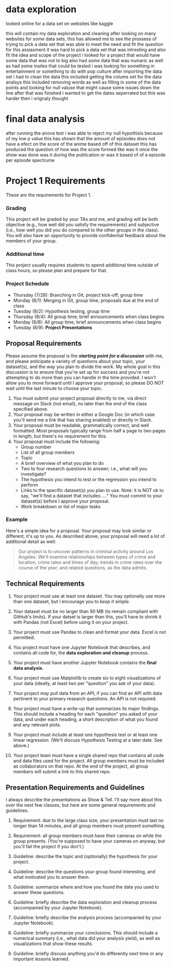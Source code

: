 # data exploration


looked online for a data set on websites like kaggle

this will contain my data exploration and cleaning after looking on many websites for some data sets, this has allowed me to see the prossess of trying to pick a data set that was able to meet the need and fit the question for this assiasment it was hard to pick a data set that was intresting and also fit the idea and scope of the project i looked for a project that would have some data that was not to big also had some data that was numaric as well as had some insites that could be tested i was looking for something in entertainment or something to do with pop culture after importing the data set i had to clean the data this included getting the colums set for the data analsys this included removing words as well as filling in some of the data points and looking for null valuse that might cause some issues down the line after that was finished i wanted to get the dates seperrated but this was harder then i orignaly thought





# final data analysis

after running the anova test i was able to reject my null hypothisis because of my low p value this has shown that the amount of episodes does not have a efect on the score of the anime based off of this dataset this has produced the question of how was the score formed like was it once the show was done was it during the publication or was it based of of a episode per episode spectrume






# Project 1 Requirements
These are the requirements for Project 1. 

### Grading
This project will be graded by your TAs and me, and grading will be both objective (e.g., how well did you satisfy the requirements) and subjective (i.e., how well you did you do compared to the other groups in the class). You will also have an opportunity to provide confidential feedback about the members of your group. 

### Additional time
This project usually requires students to spend additional time outside of class hours, so please plan and prepare for that. 

### Project Schedule

* Thursday (7/28): Branching in Git, project kick-off, group time
* Monday (8/1): Merging in Git, group time, proposals due at the end of class 
* Tuesday (8/2): Hypothesis testing, group time
* Thursday (8/4): All group time; brief announcements when class begins
* Monday (8/8): All group time; brief announcements when class begins
* Tuesday (8/9): **Project Presentations**


## Proposal Requirements
Please assume the proposal is the **_starting point for a discussion_** with me, and please anticipate a variety of questions about your topic, your dataset(s), and the way you plan to divide the work. My whole goal in this discussion is to ensure that you're set up for success and you're not attempting to do more than you can handle in the time provided. I won't allow you to move forward until I approve your proposal, so please DO NOT wait until the last minute to choose your topic. 

1. You must submit your project proposal directly to me, via direct message on Slack (not email), no later than the end of the class specified above.  
1. Your proposal may be written in either a Google Doc (in which case you'll send me a link that has sharing enabled) or directly in Slack.
1. Your proposal must be readable, grammatically correct, and well formatted. Most proposals typically range from half a page to two pages in length, but there's no requirement for this.
1. Your proposal must include the following: 
    * Group number
    * List of all group members
    * Topic
    * A brief overview of what you plan to do
    * Two to four research questions to answer; i.e., what will you investigate? 
    * The hypothesis you intend to test or the regression you intend to perform
    * Links to the specific dataset(s) you plan to use. Note: it is NOT ok to say, "we'll find a dataset that includes ...." You must commit to your dataset(s) before I approve your proposal. 
    * Work breakdown or list of major tasks

### Example
Here's a simple idea for a proposal. Your proposal may look similar or different; it's up to you. As described above, your proposal will need a lot of additional detail as well: 
> Our project is to uncover patterns in criminal activity around Los Angeles. We'll examine relationships between types of crime and location; crime rates and times of day; trends in crime rates over the course of the year; and related questions, as the data admits.


## Technical Requirements
1. Your project must use at least one dataset. You may optionally use more than one dataset, but I encourage you to _keep it simple_. 

1. Your dataset must be no larger than 90 MB (to remain compliant with GitHub's limits). If your datset is larger than this, you'll have to shrink it with Pandas (not Excel) before using it on your project. 

1. Your project must use Pandas to clean and format your data. Excel is not permitted. 

1. You project must have one Jupyter Notebook that describes, and contains all code for, the **data exploration and cleanup** process.

1. Your project must have another Jupyter Notebook contains the **final data analysis**.

1. Your project must use Matplotlib to create six to eight visualizations of your data (ideally, at least two per "question" you ask of your data). 

1. Your project may pull data from an API, if you can find an API with data pertinent to your primary research questions. An API is not required.  

1. Your project must have a write-up that summarizes its major findings. This should include a heading for each "question" you asked of your data, and under each heading, a short description of what you found and any relevant plots.

1. Your project must include at least one hypothesis test or at least one linear regression. (We'll discuss Hypothesis Testing at a later date. See above.)

1. Your project team must have a single shared repo that contains all code and data files used for the project. All group members must be included as collaborators on that repo. At the end of the project, all group members will submit a link to this shared repo. 

## Presentation Requirements and Guidelines
I always describe the presentations as Show & Tell. I'll say more about this over the next few classes, but here are some general requirements and guidelines. 

1. Requirement: due to the large class size, your presentation must last no longer than 14 minutes, and all group members must present something.

1. Requirement: all group members must have their cameras on while the group presents. (You're supposed to have your cameras on anyway, but you'll fail the project if you don't.)

1. Guideline: describe the topic and (optionally) the hypothesis for your project.

1. Guideline: describe the questions your group found interesting, and what motivated you to answer them.

1. Guideline: summarize where and how you found the data you used to answer these questions.

1. Guideline: briefly describe the data exploration and cleanup process (accompanied by your Jupyter Notebook).

1. Guideline: briefly describe the analysis process (accompanied by your Jupyter Notebook).

1. Guideline: briefly summarize your conclusions. This should include a numerical summary (i.e., what data did your analysis yield), as well as visualizations that show these results. 

1. Guideline: briefly discuss anything you'd do differently next time or any important lessons learned. 


